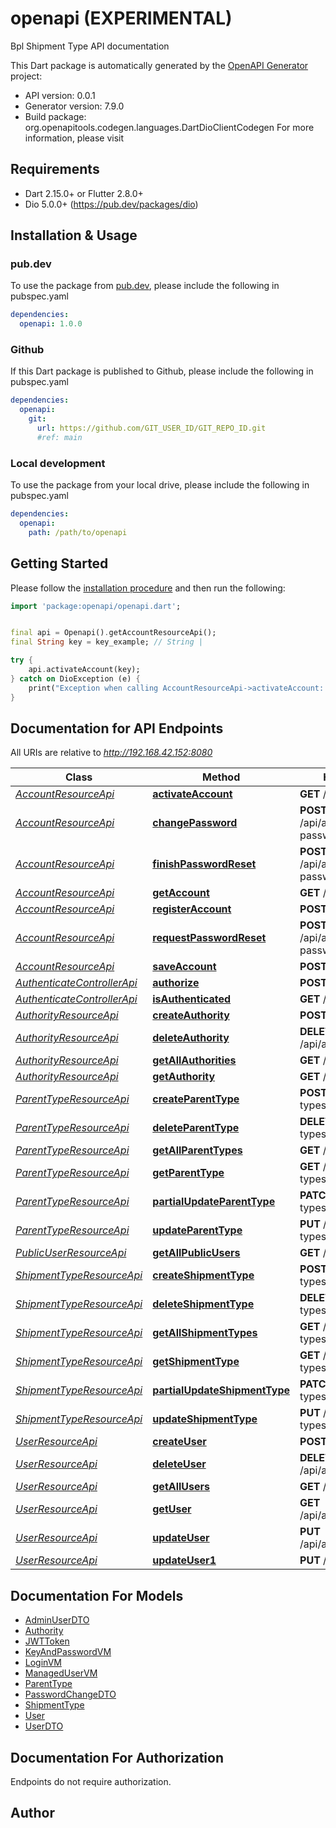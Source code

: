 # openapi (EXPERIMENTAL)
Bpl Shipment Type API documentation

This Dart package is automatically generated by the [OpenAPI Generator](https://openapi-generator.tech) project:

- API version: 0.0.1
- Generator version: 7.9.0
- Build package: org.openapitools.codegen.languages.DartDioClientCodegen
For more information, please visit []()

## Requirements

* Dart 2.15.0+ or Flutter 2.8.0+
* Dio 5.0.0+ (https://pub.dev/packages/dio)

## Installation & Usage

### pub.dev
To use the package from [pub.dev](https://pub.dev), please include the following in pubspec.yaml
```yaml
dependencies:
  openapi: 1.0.0
```

### Github
If this Dart package is published to Github, please include the following in pubspec.yaml
```yaml
dependencies:
  openapi:
    git:
      url: https://github.com/GIT_USER_ID/GIT_REPO_ID.git
      #ref: main
```

### Local development
To use the package from your local drive, please include the following in pubspec.yaml
```yaml
dependencies:
  openapi:
    path: /path/to/openapi
```

## Getting Started

Please follow the [installation procedure](#installation--usage) and then run the following:

```dart
import 'package:openapi/openapi.dart';


final api = Openapi().getAccountResourceApi();
final String key = key_example; // String | 

try {
    api.activateAccount(key);
} catch on DioException (e) {
    print("Exception when calling AccountResourceApi->activateAccount: $e\n");
}

```

## Documentation for API Endpoints

All URIs are relative to *http://192.168.42.152:8080*

Class | Method | HTTP request | Description
------------ | ------------- | ------------- | -------------
[*AccountResourceApi*](doc/AccountResourceApi.md) | [**activateAccount**](doc/AccountResourceApi.md#activateaccount) | **GET** /api/activate | 
[*AccountResourceApi*](doc/AccountResourceApi.md) | [**changePassword**](doc/AccountResourceApi.md#changepassword) | **POST** /api/account/change-password | 
[*AccountResourceApi*](doc/AccountResourceApi.md) | [**finishPasswordReset**](doc/AccountResourceApi.md#finishpasswordreset) | **POST** /api/account/reset-password/finish | 
[*AccountResourceApi*](doc/AccountResourceApi.md) | [**getAccount**](doc/AccountResourceApi.md#getaccount) | **GET** /api/account | 
[*AccountResourceApi*](doc/AccountResourceApi.md) | [**registerAccount**](doc/AccountResourceApi.md#registeraccount) | **POST** /api/register | 
[*AccountResourceApi*](doc/AccountResourceApi.md) | [**requestPasswordReset**](doc/AccountResourceApi.md#requestpasswordreset) | **POST** /api/account/reset-password/init | 
[*AccountResourceApi*](doc/AccountResourceApi.md) | [**saveAccount**](doc/AccountResourceApi.md#saveaccount) | **POST** /api/account | 
[*AuthenticateControllerApi*](doc/AuthenticateControllerApi.md) | [**authorize**](doc/AuthenticateControllerApi.md#authorize) | **POST** /api/authenticate | 
[*AuthenticateControllerApi*](doc/AuthenticateControllerApi.md) | [**isAuthenticated**](doc/AuthenticateControllerApi.md#isauthenticated) | **GET** /api/authenticate | 
[*AuthorityResourceApi*](doc/AuthorityResourceApi.md) | [**createAuthority**](doc/AuthorityResourceApi.md#createauthority) | **POST** /api/authorities | 
[*AuthorityResourceApi*](doc/AuthorityResourceApi.md) | [**deleteAuthority**](doc/AuthorityResourceApi.md#deleteauthority) | **DELETE** /api/authorities/{id} | 
[*AuthorityResourceApi*](doc/AuthorityResourceApi.md) | [**getAllAuthorities**](doc/AuthorityResourceApi.md#getallauthorities) | **GET** /api/authorities | 
[*AuthorityResourceApi*](doc/AuthorityResourceApi.md) | [**getAuthority**](doc/AuthorityResourceApi.md#getauthority) | **GET** /api/authorities/{id} | 
[*ParentTypeResourceApi*](doc/ParentTypeResourceApi.md) | [**createParentType**](doc/ParentTypeResourceApi.md#createparenttype) | **POST** /api/parent-types | 
[*ParentTypeResourceApi*](doc/ParentTypeResourceApi.md) | [**deleteParentType**](doc/ParentTypeResourceApi.md#deleteparenttype) | **DELETE** /api/parent-types/{id} | 
[*ParentTypeResourceApi*](doc/ParentTypeResourceApi.md) | [**getAllParentTypes**](doc/ParentTypeResourceApi.md#getallparenttypes) | **GET** /api/parent-types | 
[*ParentTypeResourceApi*](doc/ParentTypeResourceApi.md) | [**getParentType**](doc/ParentTypeResourceApi.md#getparenttype) | **GET** /api/parent-types/{id} | 
[*ParentTypeResourceApi*](doc/ParentTypeResourceApi.md) | [**partialUpdateParentType**](doc/ParentTypeResourceApi.md#partialupdateparenttype) | **PATCH** /api/parent-types/{id} | 
[*ParentTypeResourceApi*](doc/ParentTypeResourceApi.md) | [**updateParentType**](doc/ParentTypeResourceApi.md#updateparenttype) | **PUT** /api/parent-types/{id} | 
[*PublicUserResourceApi*](doc/PublicUserResourceApi.md) | [**getAllPublicUsers**](doc/PublicUserResourceApi.md#getallpublicusers) | **GET** /api/users | 
[*ShipmentTypeResourceApi*](doc/ShipmentTypeResourceApi.md) | [**createShipmentType**](doc/ShipmentTypeResourceApi.md#createshipmenttype) | **POST** /api/shipment-types | 
[*ShipmentTypeResourceApi*](doc/ShipmentTypeResourceApi.md) | [**deleteShipmentType**](doc/ShipmentTypeResourceApi.md#deleteshipmenttype) | **DELETE** /api/shipment-types/{id} | 
[*ShipmentTypeResourceApi*](doc/ShipmentTypeResourceApi.md) | [**getAllShipmentTypes**](doc/ShipmentTypeResourceApi.md#getallshipmenttypes) | **GET** /api/shipment-types | 
[*ShipmentTypeResourceApi*](doc/ShipmentTypeResourceApi.md) | [**getShipmentType**](doc/ShipmentTypeResourceApi.md#getshipmenttype) | **GET** /api/shipment-types/{id} | 
[*ShipmentTypeResourceApi*](doc/ShipmentTypeResourceApi.md) | [**partialUpdateShipmentType**](doc/ShipmentTypeResourceApi.md#partialupdateshipmenttype) | **PATCH** /api/shipment-types/{id} | 
[*ShipmentTypeResourceApi*](doc/ShipmentTypeResourceApi.md) | [**updateShipmentType**](doc/ShipmentTypeResourceApi.md#updateshipmenttype) | **PUT** /api/shipment-types/{id} | 
[*UserResourceApi*](doc/UserResourceApi.md) | [**createUser**](doc/UserResourceApi.md#createuser) | **POST** /api/admin/users | 
[*UserResourceApi*](doc/UserResourceApi.md) | [**deleteUser**](doc/UserResourceApi.md#deleteuser) | **DELETE** /api/admin/users/{login} | 
[*UserResourceApi*](doc/UserResourceApi.md) | [**getAllUsers**](doc/UserResourceApi.md#getallusers) | **GET** /api/admin/users | 
[*UserResourceApi*](doc/UserResourceApi.md) | [**getUser**](doc/UserResourceApi.md#getuser) | **GET** /api/admin/users/{login} | 
[*UserResourceApi*](doc/UserResourceApi.md) | [**updateUser**](doc/UserResourceApi.md#updateuser) | **PUT** /api/admin/users/{login} | 
[*UserResourceApi*](doc/UserResourceApi.md) | [**updateUser1**](doc/UserResourceApi.md#updateuser1) | **PUT** /api/admin/users | 


## Documentation For Models

 - [AdminUserDTO](doc/AdminUserDTO.md)
 - [Authority](doc/Authority.md)
 - [JWTToken](doc/JWTToken.md)
 - [KeyAndPasswordVM](doc/KeyAndPasswordVM.md)
 - [LoginVM](doc/LoginVM.md)
 - [ManagedUserVM](doc/ManagedUserVM.md)
 - [ParentType](doc/ParentType.md)
 - [PasswordChangeDTO](doc/PasswordChangeDTO.md)
 - [ShipmentType](doc/ShipmentType.md)
 - [User](doc/User.md)
 - [UserDTO](doc/UserDTO.md)


## Documentation For Authorization

Endpoints do not require authorization.


## Author



